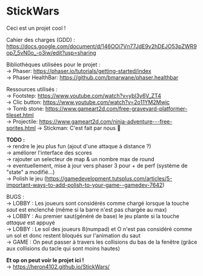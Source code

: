 StickWars
=========

Ceci est un projet cool !  
   
Cahier des charges (GDD) : https://docs.google.com/document/d/146OOi7Vn77JdE9v2hDEJO53pZWR9op7_5vN0o_-o3iw/edit?usp=sharing  
  
Bibliothèques utilisées pour le projet :  
-\> Phaser: https://phaser.io/tutorials/getting-started/index  
-\> Phaser HealthBar: https://github.com/bmarwane/phaser.healthbar  
  
Ressources utilisés :  
-\> Footstep: https://www.youtube.com/watch?v=ybl3y6V_ZT4  
-\> Clic button: https://www.youtube.com/watch?v=2o11YM2Mwjc  
-\> Tomb stone: https://www.gameart2d.com/free-graveyard-platformer-tileset.html  
-\> Projectile: https://www.gameart2d.com/ninja-adventure---free-sprites.html
-\> Stickman: C'est fait par nous 🤘   

  
**TODO :**  
-\> rendre le jeu plus fun (ajout d'une attaque à distance ?)  
-\> améliorer l'interface des scores  
-\> rajouter un selecteur de map & un nombre max de round   
-\> eventuellement, mise à jour vers phaser 3 pour + de perf (système de "state" a modifié...)  
-\> Polish le jeu (https://gamedevelopment.tutsplus.com/articles/5-important-ways-to-add-polish-to-your-game--gamedev-7642)  	
  
BUGS :  
-\> LOBBY : Les joueurs sont considérés comme chargé lorsque la touche *saut* est enclenché (même si la barre n'est pas chargée au max)  
-\> LOBBY : Au premier saut(généré de base) le jeu plante si la touche *attaque* est appuyé  
-\> LOBBY : Le sol des  joueurs 8(numpad) et O n'est pas considéré comme un sol et donc restent bloqués sur l'animation du saut  
-\> GAME : On peut passer à travers les collisions du bas de la fenêtre (grâce aux collisions du tacle qui sont moins hautes)  
  
**Et op on peut voir le projet ici !**  
-\> https://heron4102.github.io/StickWars/  
  
